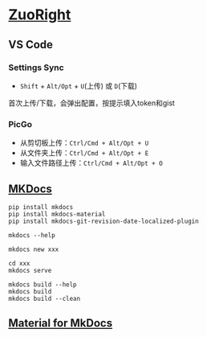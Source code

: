 # [ZuoRight](http://zuoright.com)

## VS Code

### Settings Sync

- `Shift` + `Alt/Opt` + `U`(上传) 或 `D`(下载)

首次上传/下载，会弹出配置，按提示填入token和gist


### PicGo

- 从剪切板上传：`Ctrl/Cmd + Alt/Opt + U`
- 从文件夹上传：`Ctrl/Cmd + Alt/Opt + E`
- 输入文件路径上传：`Ctrl/Cmd + Alt/Opt + O`

## [MKDocs](https://www.mkdocs.org/)

```shell
pip install mkdocs
pip install mkdocs-material
pip install mkdocs-git-revision-date-localized-plugin
```

```shell
mkdocs --help

mkdocs new xxx

cd xxx
mkdocs serve

mkdocs build --help
mkdocs build
mkdocs build --clean
```

## [Material for MkDocs](https://squidfunk.github.io/mkdocs-material/setup/changing-the-colors/)
